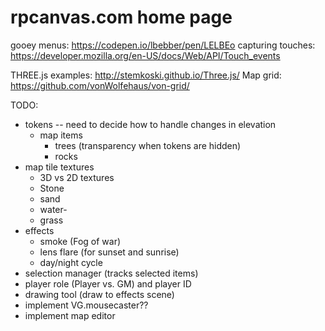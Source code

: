 # rpcanvas.com home page
gooey menus: https://codepen.io/lbebber/pen/LELBEo
capturing touches: https://developer.mozilla.org/en-US/docs/Web/API/Touch_events


THREE.js examples: http://stemkoski.github.io/Three.js/
Map grid: https://github.com/vonWolfehaus/von-grid/

TODO:

- tokens -- need to decide how to handle changes in elevation
    - map items
        - trees (transparency when tokens are hidden)
        - rocks
- map tile textures
    - 3D vs 2D textures
    - Stone
    - sand
    - water-
    - grass
- effects
    - smoke (Fog of war)
    - lens flare (for sunset and sunrise)
    - day/night cycle
- selection manager (tracks selected items)
- player role (Player vs. GM) and player ID
- drawing tool (draw to effects scene)
- implement VG.mousecaster??
- implement map editor

